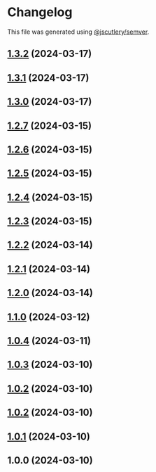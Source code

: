 # Changelog

This file was generated using [@jscutlery/semver](https://github.com/jscutlery/semver).

## [1.3.2](https://github.com/fss-fmi/fmicodes/compare/v1.3.1...v1.3.2) (2024-03-17)

## [1.3.1](https://github.com/fss-fmi/fmicodes/compare/v1.3.0...v1.3.1) (2024-03-17)

## [1.3.0](https://github.com/fss-fmi/fmicodes/compare/v1.2.7...v1.3.0) (2024-03-17)

## [1.2.7](https://github.com/fss-fmi/fmicodes/compare/v1.2.6...v1.2.7) (2024-03-15)

## [1.2.6](https://github.com/fss-fmi/fmicodes/compare/v1.2.5...v1.2.6) (2024-03-15)

## [1.2.5](https://github.com/fss-fmi/fmicodes/compare/v1.2.4...v1.2.5) (2024-03-15)

## [1.2.4](https://github.com/fss-fmi/fmicodes/compare/v1.2.3...v1.2.4) (2024-03-15)

## [1.2.3](https://github.com/fss-fmi/fmicodes/compare/v1.2.2...v1.2.3) (2024-03-15)

## [1.2.2](https://github.com/fss-fmi/fmicodes/compare/v1.2.1...v1.2.2) (2024-03-14)

## [1.2.1](https://github.com/fss-fmi/fmicodes/compare/v1.2.0...v1.2.1) (2024-03-14)

## [1.2.0](https://github.com/fss-fmi/fmicodes/compare/v1.1.0...v1.2.0) (2024-03-14)

## [1.1.0](https://github.com/fss-fmi/fmicodes/compare/v1.0.4...v1.1.0) (2024-03-12)

## [1.0.4](https://github.com/fss-fmi/fmicodes/compare/v1.0.3...v1.0.4) (2024-03-11)

## [1.0.3](https://github.com/fss-fmi/fmicodes/compare/v1.0.2...v1.0.3) (2024-03-10)

## [1.0.2](https://github.com/fss-fmi/fmicodes/compare/v1.0.1...v1.0.2) (2024-03-10)

## [1.0.2](https://github.com/fss-fmi/fmicodes/compare/v1.0.1...v1.0.2) (2024-03-10)

## [1.0.1](https://github.com/fss-fmi/fmicodes/compare/v1.0.0...v1.0.1) (2024-03-10)

## 1.0.0 (2024-03-10)
